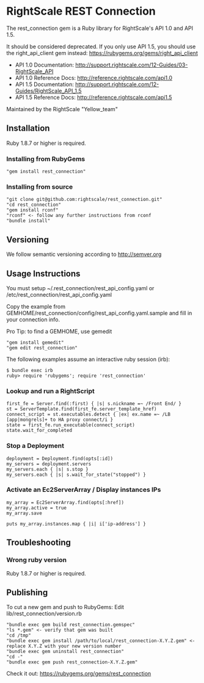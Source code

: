 # RightScale REST Connection

The rest_connection gem is a Ruby library for RightScale's API 1.0 and API 1.5.

It should be considered deprecated.
If you only use API 1.5, you should use the right_api_client gem instead: https://rubygems.org/gems/right_api_client

- API 1.0 Documentation: http://support.rightscale.com/12-Guides/03-RightScale_API
- API 1.0 Reference Docs: http://reference.rightscale.com/api1.0
- API 1.5 Documentation: http://support.rightscale.com/12-Guides/RightScale_API_1.5
- API 1.5 Reference Docs: http://reference.rightscale.com/api1.5

Maintained by the RightScale "Yellow_team" 

## Installation

Ruby 1.8.7 or higher is required.

### Installing from RubyGems

    "gem install rest_connection"

### Installing from source

    "git clone git@github.com:rightscale/rest_connection.git"
    "cd rest_connection"
    "gem install rconf"
    "rconf" <- follow any further instructions from rconf
    "bundle install"

## Versioning

We follow semantic versioning according to http://semver.org

## Usage Instructions

You must setup ~/.rest_connection/rest_api_config.yaml or /etc/rest_connection/rest_api_config.yaml

Copy the example from GEMHOME/rest_connection/config/rest_api_config.yaml.sample and fill in your connection info.

Pro Tip: to find a GEMHOME, use gemedit

    "gem install gemedit"
    "gem edit rest_connection"

The following examples assume an interactive ruby session (irb):

    $ bundle exec irb
    ruby> require 'rubygems'; require 'rest_connection'

### Lookup and run a RightScript

    first_fe = Server.find(:first) { |s| s.nickname =~ /Front End/ }
    st = ServerTemplate.find(first_fe.server_template_href)
    connect_script = st.executables.detect { |ex| ex.name =~ /LB [app|mongrels]+ to HA proxy connect/i }
    state = first_fe.run_executable(connect_script)
    state.wait_for_completed

### Stop a Deployment

    deployment = Deployment.find(opts[:id])
    my_servers = deployment.servers
    my_servers.each { |s| s.stop }
    my_servers.each { |s| s.wait_for_state("stopped") }

### Activate an Ec2ServerArray / Display instances IPs

    my_array = Ec2ServerArray.find(opts[:href])
    my_array.active = true
    my_array.save

    puts my_array.instances.map { |i| i['ip-address'] }

## Troubleshooting

### Wrong ruby version

Ruby 1.8.7 or higher is required.

## Publishing

To cut a new gem and push to RubyGems:
Edit lib/rest_connection/version.rb

    "bundle exec gem build rest_connection.gemspec"
    "ls *.gem" <- verify that gem was built
    "cd /tmp"
    "bundle exec gem install /path/to/local/rest_connection-X.Y.Z.gem" <- replace X.Y.Z with your new version number
    "bundle exec gem uninstall rest_connection"
    "cd -"
    "bundle exec gem push rest_connection-X.Y.Z.gem"

Check it out: https://rubygems.org/gems/rest_connection
